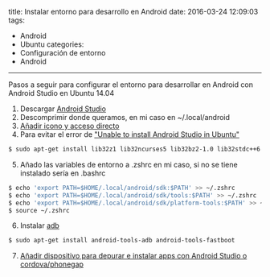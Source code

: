 title: Instalar entorno para desarrollo en Android
date: 2016-03-24 12:09:03
tags:
- Android
- Ubuntu
categories:
- Configuración de entorno
- Android
---
Pasos a seguir para configurar el entorno para desarrollar en Android con Android Studio en Ubuntu 14.04


1. Descargar [Android Studio](http://developer.android.com/intl/es/sdk/index.html)
2. Descomprimir donde queramos, en mi caso en ~/.local/android
3. [Añadir icono y acceso directo](http://luisangonzalez.es/2015/02/24/Anadir-icono-y-acceso-directo-de-una-aplicacion-en-Ubuntu-gnome-3/)
4. Para evitar el error de ["Unable to install Android Studio in Ubuntu"](http://stackoverflow.com/questions/28847151/unable-to-install-android-studio-in-ubuntu)
```bash
$ sudo apt-get install lib32z1 lib32ncurses5 lib32bz2-1.0 lib32stdc++6
```
5. Añado las variables de entorno a .zshrc en mi caso, si no se tiene instalado sería en .bashrc
```bash
$ echo 'export PATH=$HOME/.local/android/sdk:$PATH' >> ~/.zshrc
$ echo 'export PATH=$HOME/.local/android/sdk/tools:$PATH' >> ~/.zshrc
$ echo 'export PATH=$HOME/.local/android/sdk/platform-tools:$PATH' >> ~/.zshrc
$ source ~/.zshrc
```
6. Instalar [adb](http://developer.android.com/intl/es/tools/help/adb.html)
```bash
$ sudo apt-get install android-tools-adb android-tools-fastboot
```
7. [Añadir dispositivo para depurar e instalar apps con Android Studio o cordova/phonegap](http://luisangonzalez.es/2016/02/28/add-device-android/)
